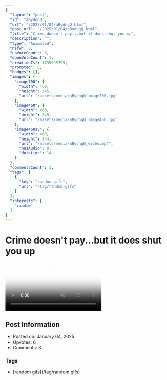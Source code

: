 ```yaml
---
{
  "layout": "post",
  "id": "aBydngQ",
  "url": "/2025/01/04/aBydngQ.html",
  "post_url": "/2025/01/04/aBydngQ.html",
  "title": "Crime doesn't pay...but it does shut you up",
  "description": "",
  "type": "Animated",
  "nsfw": 0,
  "upVoteCount": 6,
  "downVoteCount": 1,
  "creationTs": 1735995799,
  "promoted": 0,
  "badges": [],
  "images": {
    "image700": {
      "width": 460,
      "height": 345,
      "url": "/assets/media/aBydngQ_image700.jpg"
    },
    "image460": {
      "width": 460,
      "height": 345,
      "url": "/assets/media/aBydngQ_image460.jpg"
    },
    "image460sv": {
      "width": 460,
      "height": 344,
      "url": "/assets/media/aBydngQ_video.mp4",
      "hasAudio": 0,
      "duration": 14
    }
  },
  "commentsCount": 3,
  "tags": [
    {
      "key": "random gifs",
      "url": "/tag/random-gifs"
    }
  ],
  "interests": [
    "random"
  ]
}
---
```


# Crime doesn't pay...but it does shut you up

<video controls playsinline loop muted poster="/assets/media/aBydngQ_image460.jpg">
  <source src="/assets/media/aBydngQ_video.mp4" type="video/mp4">
  Your browser does not support the video tag.
</video>

## Post Information

- Posted on: January 04, 2025
- Upvotes: 6
- Comments: 3

### Tags

- [random gifs](/tag/random gifs)
